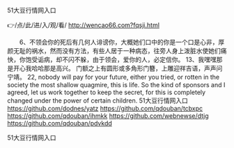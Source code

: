 
51大豆行情网入口




👉/点/此/进/入/观/看/ http://wencao66.com?fqsji.html




　　6、不领会你的死后有几何人诽谤你，大概她们口中的你是一个口是心非，厚颜无耻的祸水，然而没有方法，有些人居于一种病态，往旁人身上泼脏水使她们痛快，你饱受诟病，却不闪不躲，由于领会，爱你的人，必定信你。
	13、我嘿嘿那是开心我哈哈那是高兴。
门额之上有圆形或多角形门簪，上雕迎祥吉语，声声问宁靖。
22, nobody will pay for your future, either you tried, or rotten in the society the most shallow quagmire, this is life.
So the kind of sponsors and I agreed, let us work together to keep the secret, for this is completely changed under the power of certain children.
51大豆行情网入口 https://github.com/dodnes/yatz
https://github.com/qdouban/tcbxpc
https://github.com/qdouban/ihmkk
https://github.com/webnewse/dtjg
https://github.com/qdouban/pdvkdd





51大豆行情网入口
